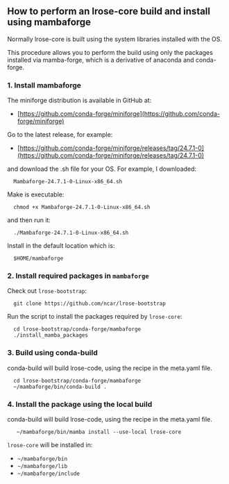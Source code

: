 ## How to perform an lrose-core build and install using mambaforge

Normally lrose-core is built using the system libraries installed with the OS.

This procedure allows you to perform the build using only
the packages installed via mamba-forge,
which is a derivative of anaconda and conda-forge.

### 1. Install mambaforge

The miniforge distribution is available in GitHub at:

* [https://github.com/conda-forge/miniforge](https://github.com/conda-forge/miniforge)

Go to the latest release, for example:

* [https://github.com/conda-forge/miniforge/releases/tag/24.7.1-0](https://github.com/conda-forge/miniforge/releases/tag/24.7.1-0)

and download the .sh file for your OS. For example, I downloaded:

```
  Mambaforge-24.7.1-0-Linux-x86_64.sh
```

Make is executable:

```
  chmod +x Mambaforge-24.7.1-0-Linux-x86_64.sh
```

and then run it:

```
  ./Mambaforge-24.7.1-0-Linux-x86_64.sh
```

Install in the default location which is:

```
  $HOME/mambaforge
```

### 2. Install required packages in ```mambaforge```

Check out ```lrose-bootstrap```:

```
  git clone https://github.com/ncar/lrose-bootstrap
```

Run the script to install the packages required by ```lrose-core```:

```
  cd lrose-bootstrap/conda-forge/mambaforge
  ./install_mamba_packages
```

### 3. Build using conda-build

conda-build will build lrose-code, using the recipe in the meta.yaml file.

```
  cd lrose-bootstrap/conda-forge/mambaforge
  ~/mambaforge/bin/conda-build .
```

### 4. Install the package using the local build

conda-build will build lrose-code, using the recipe in the meta.yaml file.

```
   ~/mambaforge/bin/mamba install --use-local lrose-core
```

```lrose-core``` will be installed in:

* ```~/mambaforge/bin```
* ```~/mambaforge/lib```
* ```~/mambaforge/include```


